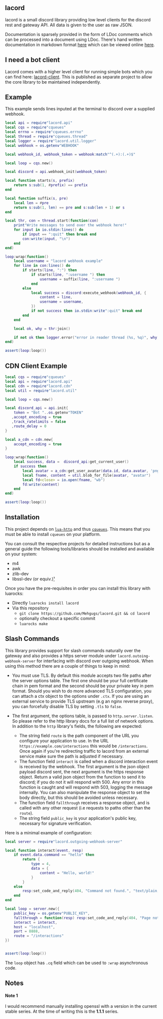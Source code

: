 ## lacord

lacord is a small discord library providing low level clients for the discord rest and gateway API.
All data is given to the user as raw JSON.

Documentation is sparsely provided in the form of LDoc comments which can be processed into a document using LDoc.
There's hand written documentation in markdown format [here](docs) which can be viewed online [here](https://mehgugs.github.io/lacord/index.html).

## I need a bot client

Lacord comes with a higher level client for running simple bots which you can find here: [lacord-client](https://github.com/Mehgugs/lacord-client). This is published as separate project to allow the core library to be maintained independently.

## Example

This example sends lines inputed at the terminal to discord over a supplied webhook.

```lua
local api = require"lacord.api"
local cqs = require"cqueues"
local errno = require"cqueues.errno"
local thread = require"cqueues.thread"
local logger = require"lacord.util.logger"
local webhook = os.getenv"WEBHOOK"

local webhook_id, webhook_token = webhook:match"^(.+):(.+)$"

local loop = cqs.new()

local discord = api.webhook_init(webhook_token)

local function starts(s, prefix)
    return s:sub(1, #prefix) == prefix
end

local function suffix(s, pre)
    local len = #pre
    return s:sub(1, len) == pre and s:sub(len + 1) or s
end

local thr, con = thread.start(function(con)
    print"Write messages to send over the webhook here!"
    for input in io.stdin:lines() do
        if input == ":quit" then break end
        con:write(input, "\n")
    end
end)

loop:wrap(function()
    local username = "lacord webhook example"
    for line in con:lines() do
        if starts(line, ":") then
            if starts(line, ":username ") then
                username = suffix(line, ":username ")
            end
        else
            local success = discord:execute_webhook(webhook_id, {
                content = line,
                username = username,
            })
            if not success then io.stdin:write":quit" break end
        end
    end

    local ok, why = thr:join()

    if not ok then logger.error("error in reader thread (%s, %q)", why, errno.strerror(why)) end
end)

assert(loop:loop())
```

## CDN Client Example

```lua
local cqs = require"cqueues"
local api = require"lacord.api"
local cdn = require"lacord.cdn"
local util = require"lacord.util"

local loop = cqs.new()

local discord_api = api.init{
    token = "Bot "..os.getenv"TOKEN"
   ,accept_encoding = true
   ,track_ratelimits = false
   ,route_delay = 0
}

local a_cdn = cdn.new{
    accept_encoding = true
}

loop:wrap(function()
    local success, data =  discord_api:get_current_user()
    if success then
        local avatar = a_cdn:get_user_avatar(data.id, data.avatar, 'png')
        local fname, content = util.blob_for_file(avatar, "avatar")
        local fd<close> = io.open(fname, "wb")
        fd:write(content)
    end
end)

assert(loop:loop())
```

## Installation

This project depends on [`lua-http`](https://github.com/daurnimator/lua-http) and thus [`cqueues`](https://25thandclement.com/~william/projects/cqueues.html). This means that you must
be able to install `cqueues` on your platform.

You can consult the respective projects for
detailed instructions but as a general guide the following tools/libraries should be installed and available on your system:

- m4
- awk
- zlib-dev
- libssl-dev (or equiv.)[¹](#note-1)

Once you have the pre-requisites in order you can install this library with luarocks:

- Directly `luarocks install lacord`
- Via this repository
    - `git clone https://github.com/Mehgugs/lacord.git && cd lacord`
    - optionally checkout a specific commit
    - `luarocks make`

## Slash Commands

This library provides support for slash commands naturally over the gateway and
also provides a https server module under `lacord.outoing-webhook-server` for interfacing
with discord over outgoing webhook. When using this method there are a couple of things to keep in mind:

- You must use TLS. By default this module accepts two file paths after the server options table.
  The first one should be your full certificate chain in pem format and the second should be your private key in pem format.
  Should you wish to do more advanced TLS configuration, you can attach a ctx object to the options under `.ctx`.
  If you are using an external service to provide TLS upstream (e.g an nginx reverse proxy), you can forcefully disable TLS
  by setting `.tls` to `false`.

- The first argument, the options table, is passed to `http.server.listen`. So please refer to the http library docs
  for a full list of network options.
  In addition to the `http` library's fields, the following are expected:
    - The string field `route` is the path component of the URL you configure your application to use.
      In the URL `https://example.com/interactions` this would be `/interactions`. Once again if you're
      redirecting traffic to lacord from an external service make sure the path is adjusted if necessary.
    - The function field `interact` is called when a discord interaction event is received by the webhook.
      The first argument is the json object payload discord sent, the next argument is the https response object.
      Return a valid json object from the function to send it to discord; if you do not it will respond with 500.
      Any error in this function is caught and will respond with 503, logging the message internally.
      You can also manipulate the response object to set the body directly, but this should be avoided unless necessary.
    - The function field `fallthrough` receives a response object, and is called with any other request (i.e requests to paths other than the `route`).
    - The string field `public_key` is your application's public key, necessary for signature verification.

Here is a minimal example of configuration:

```lua
local server = require"lacord.outgoing-webhook-server"

local function interact(event, resp)
    if event.data.command == "hello" then
        return {
            type = 4,
            data = {
                content = "Hello, world!"
            }
        }
    else
        resp:set_code_and_reply(404, "Command not found.", "text/plain; charset=UTF-8")
    end
end

local loop = server.new({
    public_key = os.getenv"PUBLIC_KEY",
    fallthrough = function(resp) resp:set_code_and_reply(404, "Page not found.", "text/plain; charset=UTF-8") end,
    interact = interact,
    host = "localhost",
    port = 8888,
    route = "/interactions"
})


assert(loop:loop())
```

The `loop` object has `.cq` field which can be used to `:wrap` asynchronous code.

## Notes

#### Note 1
I would recommend manually installing openssl with a version in the current stable series.
At the time of writing this is the **1.1.1** series.